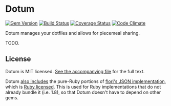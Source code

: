 Dotum
=====

[![Gem Version](https://badge.fury.io/rb/dotum.png)](https://rubygems.org/gems/dotum)
[![Build Status](https://secure.travis-ci.org/nevir/dotum.png?branch=master)](http://travis-ci.org/nevir/dotum)
[![Coverage Status](https://coveralls.io/repos/nevir/dotum/badge.png?branch=master)](https://coveralls.io/r/nevir/dotum)
[![Code Climate](https://codeclimate.com/github/nevir/dotum.png)](https://codeclimate.com/github/nevir/dotum)

Dotum manages your dotfiles and allows for piecemeal sharing.

TODO.


License
-------

Dotum is MIT licensed.  [See the accompanying file](MIT-LICENSE.md) for the
full text.

Dotum [also includes](extern/json/CHANGES.md) the pure-Ruby portions of
[flori's JSON implementation](https://github.com/flori/json), which is
[Ruby licensed](extern/json/COPYING).  This is used for Ruby implementations
that do not already bundle it (i.e. 1.8), so that Dotum doesn't have to depend
on other gems.
